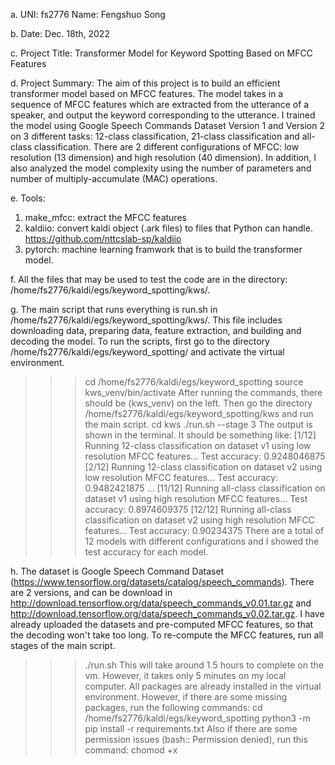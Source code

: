 a. UNI: fs2776
   Name: Fengshuo Song

b. Date: Dec. 18th, 2022

c. Project Title: Transformer Model for Keyword Spotting Based on MFCC Features

d. Project Summary: The aim of this project is to build an efficient transformer model based on MFCC features. The model takes in a sequence of MFCC features which are extracted from the utterance of a speaker, and output the keyword corresponding to the utterance. I trained the model using Google Speech Commands Dataset Version 1 and Version 2 on 3 different tasks: 12-class classification, 21-class classification and all-class classification. There are 2 different configurations of MFCC: low resolution (13 dimension) and high resolution (40 dimension). In addition, I also analyzed the model complexity using the number of parameters and number of multiply-accumulate (MAC) operations.

e. Tools:
   1. make\_mfcc: extract the MFCC features
   2. kaldiio: convert kaldi object (.ark files) to files that Python can handle. https://github.com/nttcslab-sp/kaldiio
   3. pytorch: machine learning framwork that is to build the transformer model.
 
f. All the files that may be used to test the code are in the directory: /home/fs2776/kaldi/egs/keyword_spotting/kws/.

g. The main script that runs everything is run.sh in /home/fs2776/kaldi/egs/keyword_spotting/kws/. This file includes downloading data, preparing data, feature extraction, and building and decoding the model.
   To run the scripts, first go to the directory /home/fs2776/kaldi/egs/keyword_spotting/ and activate the virtual environment.
   >>> cd /home/fs2776/kaldi/egs/keyword_spotting
   >>> source kws_venv/bin/activate
   After running the commands, there should be (kws_venv) on the left.
   Then go the directory /home/fs2776/kaldi/egs/keyword_spotting/kws and run the main script.
   >>> cd kws
   >>> ./run.sh --stage 3
   The output is shown in the terminal. It should be something like:
     [1/12] Running 12-class classification on dataset v1 using low resolution MFCC features...
     Test accuracy:  0.9248046875
     [2/12] Running 12-class classification on dataset v2 using low resolution MFCC features...
     Test accuracy:  0.9482421875
     ...
     [11/12] Running all-class classification on dataset v1 using high resolution MFCC features...
     Test accuracy:  0.8974609375
     [12/12] Running all-class classification on dataset v2 using high resolution MFCC features...
     Test accuracy:  0.90234375
   There are a total of 12 models with different configurations and I showed the test accuracy for each model.

h. The dataset is Google Speech Command Dataset (https://www.tensorflow.org/datasets/catalog/speech_commands). There are 2 versions, and can be download in http://download.tensorflow.org/data/speech_commands_v0.01.tar.gz and http://download.tensorflow.org/data/speech_commands_v0.02.tar.gz.
   I have already uploaded the datasets and pre-computed MFCC features, so that the decoding won't take too long. To re-compute the MFCC features, run all stages of the main script.
   >>> ./run.sh
   This will take around 1.5 hours to complete on the vm. However, it takes only 5 minutes on my local computer.
   All packages are already installed in the virtual environment. However, if there are some missing packages, run the following commands:
   >>> cd /home/fs2776/kaldi/egs/keyword_spotting
   >>> python3 -m pip install -r requirements.txt
   Also if there are some permission issues (bash:<filename>: Permission denied), run this command:
   >>> chomod +x <filename>
        
